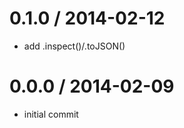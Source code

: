 
0.1.0 / 2014-02-12 
==================

 * add .inspect()/.toJSON()

0.0.0 / 2014-02-09 
==================

 * initial commit
